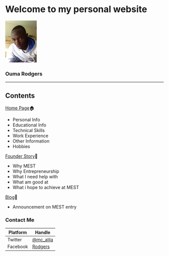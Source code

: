 # Welcome to my personal website
![rodgers](images/roja.jpg) 
### Ouma Rodgers
___

## Contents
[Home Page](https://ardenn.github.io):house:

* Personal Info
* Educational Info
* Technical Skills
* Work Experience
* Other Information 
* Hobbies

[Founder Story](https://ardenn.github.io/founder):bank:

* Why MEST
* Why Entrepreneurship
* What I need help with
* What am good at
* What i hope to achieve at MEST 

[Blog](https://ardenn.github.io/blog):newspaper:
	
* Announcement on MEST entry

### Contact Me
Platform | Handle
------------ | -------------
Twitter | [@mc_alila](https://twitter.com/mc_alila)
Facebook | [Rodgers](https://www.facebook.com/rodgers.ouma.3)
